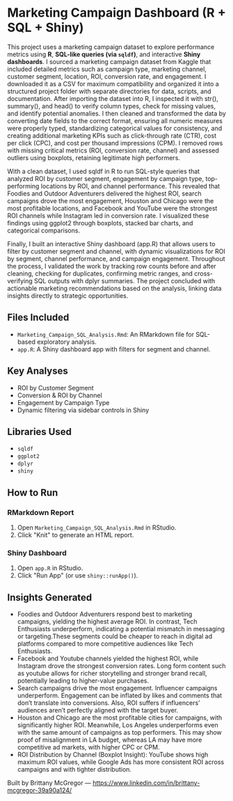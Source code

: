 
# Marketing Campaign Dashboard (R + SQL + Shiny)

This project uses a marketing campaign dataset to explore performance metrics using **R**, **SQL-like queries (via `sqldf`)**, and interactive **Shiny dashboards**. I sourced a marketing campaign dataset from Kaggle that included detailed metrics such as campaign type, marketing channel, customer segment, location, ROI, conversion rate, and engagement. I downloaded it as a CSV for maximum compatibility and organized it into a structured project folder with separate directories for data, scripts, and documentation. After importing the dataset into R, I inspected it with str(), summary(), and head() to verify column types, check for missing values, and identify potential anomalies. I then cleaned and transformed the data by converting date fields to the correct format, ensuring all numeric measures were properly typed, standardizing categorical values for consistency, and creating additional marketing KPIs such as click-through rate (CTR), cost per click (CPC), and cost per thousand impressions (CPM). I removed rows with missing critical metrics (ROI, conversion rate, channel) and assessed outliers using boxplots, retaining legitimate high performers. 


With a clean dataset, I used sqldf in R to run SQL-style queries that analyzed ROI by customer segment, engagement by campaign type, top-performing locations by ROI, and channel performance. This revealed that Foodies and Outdoor Adventurers delivered the highest ROI, search campaigns drove the most engagement, Houston and Chicago were the most profitable locations, and Facebook and YouTube were the strongest ROI channels while Instagram led in conversion rate. I visualized these findings using ggplot2 through boxplots, stacked bar charts, and categorical comparisons.

Finally, I built an interactive Shiny dashboard (app.R) that allows users to filter by customer segment and channel, with dynamic visualizations for ROI by segment, channel performance, and campaign engagement. Throughout the process, I validated the work by tracking row counts before and after cleaning, checking for duplicates, confirming metric ranges, and cross-verifying SQL outputs with dplyr summaries. The project concluded with actionable marketing recommendations based on the analysis, linking data insights directly to strategic opportunities.

## Files Included

- `Marketing_Campaign_SQL_Analysis.Rmd`: An RMarkdown file for SQL-based exploratory analysis.
- `app.R`: A Shiny dashboard app with filters for segment and channel.

## Key Analyses

- ROI by Customer Segment
- Conversion & ROI by Channel
- Engagement by Campaign Type
- Dynamic filtering via sidebar controls in Shiny

## Libraries Used

- `sqldf`
- `ggplot2`
- `dplyr`
- `shiny`

## How to Run

### RMarkdown Report

1. Open `Marketing_Campaign_SQL_Analysis.Rmd` in RStudio.
2. Click "Knit" to generate an HTML report.

### Shiny Dashboard

1. Open `app.R` in RStudio.
2. Click "Run App" (or use `shiny::runApp()`).

## Insights Generated


- Foodies and Outdoor Adventurers respond best to marketing campaigns, yielding the highest average ROI. In contrast, Tech Enthusiasts underperform, indicating a potential mismatch in messaging or targeting.These segments could be cheaper to reach in digital ad platforms compared to more competitive audiences like Tech Enthusiasts.
- Facebook and Youtube channels yielded the highest ROI, while Instagram drove the strongest conversion rates. Long form content such as youtube allows for richer storytelling and stronger brand recall, potentially leading to higher-value purchases.
- Search campaigns drive the most engagement. Influencer campaigns underperform. Engagement can be inflated by likes and comments that don’t translate into conversions. Also, ROI suffers if influencers’ audiences aren’t perfectly aligned with the target buyer.
- Houston and Chicago are the most profitable cities for campaigns, with significantly higher ROI. Meanwhile, Los Angeles underperforms even with the same amount of campaigns as top performers. This may show proof of misalignment in LA budget, whereas LA may have more competitive ad markets, with higher CPC or CPM.
- ROI Distribution by Channel (Boxplot Insight): YouTube shows high maximum ROI values, while Google Ads has more consistent ROI across campaigns and with tighter distribution.





Built by Brittany McGregor — https://www.linkedin.com/in/brittany-mcgregor-39a90a124/



